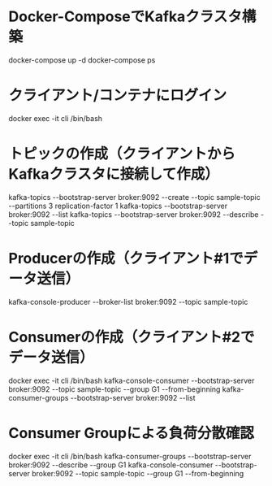 # Docker-ComposeでKafkaクラスタ構築
docker-compose up -d
docker-compose ps

# クライアント/コンテナにログイン
docker exec -it cli /bin/bash

# トピックの作成（クライアントからKafkaクラスタに接続して作成）
kafka-topics --bootstrap-server broker:9092 --create --topic sample-topic --partitions 3 replication-factor 1
kafka-topics --bootstrap-server broker:9092 --list
kafka-topics --bootstrap-server broker:9092 --describe --topic sample-topic

# Producerの作成（クライアント#1でデータ送信）
kafka-console-producer --broker-list broker:9092 --topic sample-topic

# Consumerの作成（クライアント#2でデータ送信）
docker exec -it cli /bin/bash
kafka-console-consumer --bootstrap-server broker:9092 --topic sample-topic --group G1 --from-beginning
kafka-consumer-groups --bootstrap-server broker:9092 --list

# Consumer Groupによる負荷分散確認
docker exec -it cli /bin/bash
kafka-consumer-groups --bootstrap-server broker:9092 --describe --group G1
kafka-console-consumer --bootstrap-server broker:9092 --topic sample-topic --group G1 --from-beginning